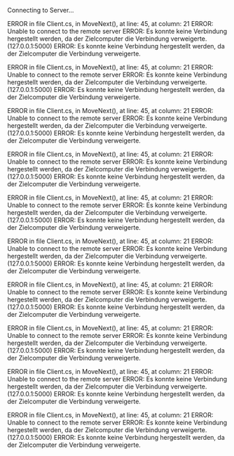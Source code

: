 Connecting to Server...

ERROR in file Client.cs, in MoveNext(), at line: 45, at column: 21
ERROR: Unable to connect to the remote server
ERROR: Es konnte keine Verbindung hergestellt werden, da der Zielcomputer die Verbindung verweigerte. (127.0.0.1:5000)
ERROR: Es konnte keine Verbindung hergestellt werden, da der Zielcomputer die Verbindung verweigerte.

ERROR in file Client.cs, in MoveNext(), at line: 45, at column: 21
ERROR: Unable to connect to the remote server
ERROR: Es konnte keine Verbindung hergestellt werden, da der Zielcomputer die Verbindung verweigerte. (127.0.0.1:5000)
ERROR: Es konnte keine Verbindung hergestellt werden, da der Zielcomputer die Verbindung verweigerte.

ERROR in file Client.cs, in MoveNext(), at line: 45, at column: 21
ERROR: Unable to connect to the remote server
ERROR: Es konnte keine Verbindung hergestellt werden, da der Zielcomputer die Verbindung verweigerte. (127.0.0.1:5000)
ERROR: Es konnte keine Verbindung hergestellt werden, da der Zielcomputer die Verbindung verweigerte.

ERROR in file Client.cs, in MoveNext(), at line: 45, at column: 21
ERROR: Unable to connect to the remote server
ERROR: Es konnte keine Verbindung hergestellt werden, da der Zielcomputer die Verbindung verweigerte. (127.0.0.1:5000)
ERROR: Es konnte keine Verbindung hergestellt werden, da der Zielcomputer die Verbindung verweigerte.

ERROR in file Client.cs, in MoveNext(), at line: 45, at column: 21
ERROR: Unable to connect to the remote server
ERROR: Es konnte keine Verbindung hergestellt werden, da der Zielcomputer die Verbindung verweigerte. (127.0.0.1:5000)
ERROR: Es konnte keine Verbindung hergestellt werden, da der Zielcomputer die Verbindung verweigerte.

ERROR in file Client.cs, in MoveNext(), at line: 45, at column: 21
ERROR: Unable to connect to the remote server
ERROR: Es konnte keine Verbindung hergestellt werden, da der Zielcomputer die Verbindung verweigerte. (127.0.0.1:5000)
ERROR: Es konnte keine Verbindung hergestellt werden, da der Zielcomputer die Verbindung verweigerte.

ERROR in file Client.cs, in MoveNext(), at line: 45, at column: 21
ERROR: Unable to connect to the remote server
ERROR: Es konnte keine Verbindung hergestellt werden, da der Zielcomputer die Verbindung verweigerte. (127.0.0.1:5000)
ERROR: Es konnte keine Verbindung hergestellt werden, da der Zielcomputer die Verbindung verweigerte.

ERROR in file Client.cs, in MoveNext(), at line: 45, at column: 21
ERROR: Unable to connect to the remote server
ERROR: Es konnte keine Verbindung hergestellt werden, da der Zielcomputer die Verbindung verweigerte. (127.0.0.1:5000)
ERROR: Es konnte keine Verbindung hergestellt werden, da der Zielcomputer die Verbindung verweigerte.

ERROR in file Client.cs, in MoveNext(), at line: 45, at column: 21
ERROR: Unable to connect to the remote server
ERROR: Es konnte keine Verbindung hergestellt werden, da der Zielcomputer die Verbindung verweigerte. (127.0.0.1:5000)
ERROR: Es konnte keine Verbindung hergestellt werden, da der Zielcomputer die Verbindung verweigerte.

ERROR in file Client.cs, in MoveNext(), at line: 45, at column: 21
ERROR: Unable to connect to the remote server
ERROR: Es konnte keine Verbindung hergestellt werden, da der Zielcomputer die Verbindung verweigerte. (127.0.0.1:5000)
ERROR: Es konnte keine Verbindung hergestellt werden, da der Zielcomputer die Verbindung verweigerte.

